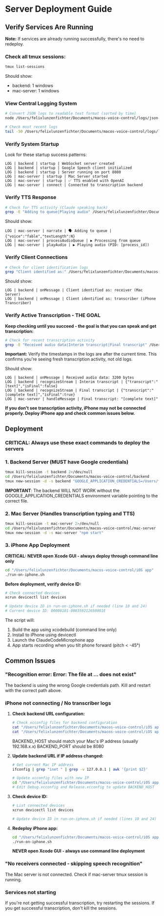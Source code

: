 # Server Deployment Guide

## Verify Services Are Running

**Note:** If services are already running successfully, there's no need to redeploy.

### Check all tmux sessions:
```bash
tmux list-sessions
```

Should show:
- backend: 1 windows
- mac-server: 1 windows

### View Central Logging System

```bash
# Convert JSON logs to readable text format (sorted by time)
node /Users/felixlunzenfichter/Documents/macos-voice-control/logs/json-to-text.js

# Check most recent logs
tail -50 /Users/felixlunzenfichter/Documents/macos-voice-control/logs/logs.txt
```

### Verify System Startup
Look for these startup success patterns:
```
LOG | backend | startup | WebSocket server created
LOG | backend | startup | Google Speech client initialized  
LOG | backend | startup | Server running on port 8080
LOG | mac-server | startup | Mac Server started
LOG | mac-server | startup | ✅ TTS enabled with OpenAI
LOG | mac-server | connect | Connected to transcription backend
```

### Verify TTS Response
```bash
# Check for TTS activity (Claude speaking back)
grep -E "Adding to queue|Playing audio" /Users/felixlunzenfichter/Documents/macos-voice-control/logs/logs.txt | tail -5
```

Should show:
```
LOG | mac-server | narrate | 🗣️ Adding to queue | {"voice":"fable","textLength":N}
LOG | mac-server | processAudioQueue | ▶️ Processing from queue
LOG | mac-server | playAudio | ▶️ Playing audio (PID: [process_id])
```

### Verify Client Connections
```bash
# Check for client identification logs
grep "Client identified as:" /Users/felixlunzenfichter/Documents/macos-voice-control/logs/logs.txt | tail -5
```

Should show:
```
LOG | backend | onMessage | Client identified as: receiver (Mac Server)
LOG | backend | onMessage | Client identified as: transcriber (iPhone Transcriber)
```

### **Verify Active Transcription - THE GOAL**
**Keep checking until you succeed - the goal is that you can speak and get transcription:**

```bash
# Check for recent transcription activity
grep -E "Received audio data|Interim transcript|Final transcript" /Users/felixlunzenfichter/Documents/macos-voice-control/logs/logs.txt | tail -10
```

**Important:** Verify the timestamps in the logs are after the current time. This confirms you're seeing fresh transcription activity, not old logs.

Should show:
```
LOG | backend | onMessage | Received audio data: 3200 bytes
LOG | backend | recognizeStream | Interim transcript | {"transcript":"[text]","isFinal":false}
LOG | backend | recognizeStream | Final transcript | {"transcript":"[complete text]","isFinal":true}
LOG | mac-server | handleMessage | Final transcript: "[complete text]"
```

**If you don't see transcription activity, iPhone may not be connected properly. Deploy iPhone app and check common issues below.**

## Deployment

### CRITICAL: Always use these exact commands to deploy the servers

### 1. Backend Server (MUST have Google credentials)
```bash
tmux kill-session -t backend 2>/dev/null
cd /Users/felixlunzenfichter/Documents/macos-voice-control/backend
tmux new-session -d -s backend "GOOGLE_APPLICATION_CREDENTIALS=/Users/felixlunzenfichter/.config/gcloud/legacy_credentials/id-speech-to-text-app@gen-lang-client-0047710702.iam.gserviceaccount.com/adc.json node server.js"
```

**IMPORTANT**: The backend WILL NOT WORK without the GOOGLE_APPLICATION_CREDENTIALS environment variable pointing to the correct file.

### 2. Mac Server (Handles transcription typing and TTS)
```bash
tmux kill-session -t mac-server 2>/dev/null
cd /Users/felixlunzenfichter/Documents/macos-voice-control/mac-server
tmux new-session -d -s mac-server "npm start"
```

### 3. iPhone App Deployment

**CRITICAL: NEVER open Xcode GUI - always deploy through command line only**

```bash
cd "/Users/felixlunzenfichter/Documents/macos-voice-control/iOS app"
./run-on-iphone.sh
```

**Before deployment, verify device ID:**
```bash
# Check connected devices
xcrun devicectl list devices

# Update device ID in run-on-iphone.sh if needed (line 10 and 24)
# Current device ID: 00008101-000359212650001E
```

The script will:
1. Build the app using xcodebuild (command line only)
2. Install to iPhone using devicectl
3. Launch the ClaudeCodeMicrophone app
4. App starts recording when you tilt phone forward (pitch < -45°)

## Common Issues

### "Recognition error: Error: The file at ... does not exist"
The backend is using the wrong Google credentials path. Kill and restart with the correct path above.

### iPhone not connecting / No transcriber logs
1. **Check backend URL configuration:**
   ```bash
   # Check xcconfig files for backend configuration
   cat "/Users/felixlunzenfichter/Documents/macos-voice-control/iOS app/Debug.xcconfig"
   cat "/Users/felixlunzenfichter/Documents/macos-voice-control/iOS app/Release.xcconfig"
   ```
   BACKEND_HOST should match your Mac's IP address (usually 192.168.x.x)
   BACKEND_PORT should be 8080

2. **Update backend URL if IP address changed:**
   ```bash
   # Get current Mac IP address
   ifconfig | grep "inet " | grep -v 127.0.0.1 | awk '{print $2}'
   
   # Update xcconfig files with new IP
   cd "/Users/felixlunzenfichter/Documents/macos-voice-control/iOS app"
   # Edit Debug.xcconfig and Release.xcconfig to update BACKEND_HOST
   ```

3. **Check device ID:**
   ```bash
   # List connected devices
   xcrun devicectl list devices
   
   # Update device ID in run-on-iphone.sh if needed (lines 10 and 24)
   ```

4. **Redeploy iPhone app:**
   ```bash
   cd "/Users/felixlunzenfichter/Documents/macos-voice-control/iOS app"
   ./run-on-iphone.sh
   ```
   **NEVER open Xcode GUI - always use command line deployment**

### "No receivers connected - skipping speech recognition"
The Mac server is not connected. Check if mac-server tmux session is running.

### Services not starting
If you're not getting successful transcription, try restarting the sessions. If you get successful transcription, don't kill the sessions.

